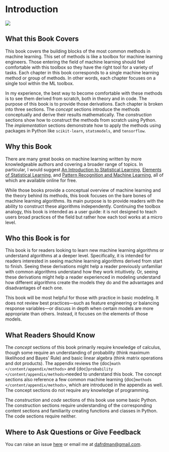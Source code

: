 # Introduction



![](/content/logo_light.png)



## What this Book Covers

This book covers the building blocks of the most common methods in machine learning. This set of methods is like a toolbox for machine learning engineers. Those entering the field of machine learning should feel comfortable with this toolbox so they have the right tool for a variety of tasks. Each chapter in this book corresponds to a single machine learning method or group of methods. In other words, each chapter focuses on a single tool within the ML toolbox.

In my experience, the best way to become comfortable with these methods is to see them derived from scratch, both in theory and in code. The purpose of this book is to provide those derivations. Each chapter is broken into three sections. The *concept* sections introduce the methods conceptually and derive their results mathematically. The *construction* sections show how to construct the methods from scratch using Python. The *implementation* sections demonstrate how to apply the methods using packages in Python like `scikit-learn`, `statsmodels`, and `tensorflow`. 



## Why this Book

There are many great books on machine learning written by more knowledgeable authors and covering a broader range of topics. In particular, I would suggest [An Introduction to Statistical Learning](http://faculty.marshall.usc.edu/gareth-james/ISL/), [Elements of Statistical Learning](https://web.stanford.edu/~hastie/ElemStatLearn/), and [Pattern Recognition and Machine Learning](https://www.microsoft.com/en-us/research/publication/pattern-recognition-machine-learning/), all of which are available online for free. 

While those books provide a conceptual overview of machine learning and the theory behind its methods, this book focuses on the bare bones of machine learning algorithms. Its main purpose is to provide readers with the ability to construct these algorithms independently. Continuing the toolbox analogy, this book is intended as a user guide: it is not designed to teach users broad practices of the field but rather how each tool works at a micro level.  



## Who this Book is for

This book is for readers looking to learn new machine learning algorithms or understand algorithms at a deeper level. Specifically, it is intended for readers interested in seeing machine learning algorithms derived from start to finish. Seeing these derivations might help a reader previously unfamiliar with common algorithms understand how they work intuitively. Or, seeing these derivations might help a reader experienced in modeling understand how different algorithms create the models they do and the advantages and disadvantages of each one.

This book will be most helpful for those with practice in basic modeling. It does not review best practices—such as feature engineering or balancing response variables—or discuss in depth when certain models are more appropriate than others. Instead, it focuses on the elements of those models. 



## What Readers Should Know

The *concept* sections of this book primarily require knowledge of calculus, though some require an understanding of probability (think maximum likelihood and Bayes' Rule) and basic linear algebra (think matrix operations and dot products). The appendix reviews the {doc}`math </content/appendix/methods>` and {doc}`probability </content/appendix/methods>`needed to understand this book. The concept sections also reference a few common machine learning {doc}`methods </content/appendix/methods>`, which are introduced in the appendix as well. The concept sections do not require any knowledge of programming. 

The *construction* and *code* sections of this book use some basic Python. The construction sections require understanding of the corresponding content sections and familiarity creating functions and classes in Python. The code sections require neither. 



## Where to Ask Questions or Give Feedback

You can raise an issue [here](https://github.com/dafriedman97/mlbook/issues) or email me at dafrdman@gmail.com. 